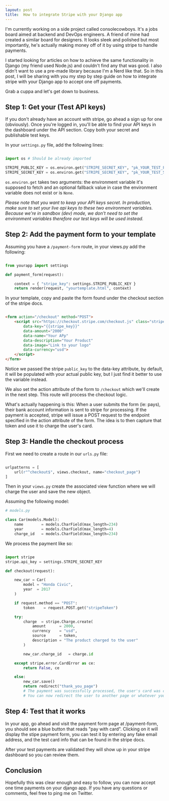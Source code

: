 ```yaml
---
layout: post
title:  How to integrate Stripe with your Django app
---
```


I'm currently working on a side project called consolecowboys. It's a jobs board
aimed at backend and DevOps engineers. A friend of mine had created a similar
board for designers. It looks sleek and polished but most importantly, he's
actually making money off of it by using stripe to handle payments.

I started looking for articles on how to achieve the same functionality in Django
(my friend used Node.js) and couldn't find any that was good. I also didn't want
to use a pre-made library because I'm a Nerd like that. So in this post, I will
be sharing with you my step by step guide on how to integrate stripe with your
Django app to accept one off payments.

Grab a cuppa and let's get down to business.

## Step 1: Get your (Test API keys)
If you don't already have an account with stripe, go ahead a sign up for one
(obviously). Once you're logged in, you'll be able to find your API keys in the
dashboard under the API section. Copy both your secret and publishable test
keys.

In your `settings.py` file, add the following lines:

```python

import os # Should be already imported

STRIPE_PUBLIC_KEY = os.environ.get("STRIPE_SECRET_KEY", "pk_YOUR_TEST_PUBLIC_KEY")
STRIPE_SECRET_KEY = os.environ.get("STRIPE_SECRET_KEY", "pk_YOUR_TEST_SECRET_KEY")

```
`os.environ.get` takes two arguments: the environment variable it's supposed to
fetch and an optional fallback value in case the environment variable does not
exist or is `None`.

*Please note that you want to keep your API keys secret. In production, make
sure to set your live api keys to these two environment variables.
Because we're in sandbox (dev) mode, we don't need to set the environment
variables therefore our test keys will be used instead.*

## Step 2: Add the payment form to your template

Assuming you have a `/payment-form` route, in your views.py add the following:

```python

from yourapp import settings

def payment_form(request):

    context = { "stripe_key": settings.STRIPE_PUBLIC_KEY }
    return render(request, "yourtemplate.html", context)

```

In your template, copy and paste the form found under the checkout section of
the stripe docs.

```html

<form action="/checkout" method="POST">
    <script src="https://checkout.stripe.com/checkout.js" class="stripe-button"
        data-key="{{stripe_key}}"
        data-amount="2000"
        data-name="Your APp"
        data-description="Your Product"
        data-image="Link to your logo"
        data-currency="usd">
    </script>
</form>

```

Notice we passed the stripe `public_key` to the data-key attribute, by default,
it will be populated with your actual public key, but I just find it better to
use the variable instead.

We also set the action attribute of the form to `/checkout` which we'll create
in the next step. This route will process the checkout logic.

What's actually happening is this: When a user submits the form (ie: pays), their
bank account information is sent to stripe for processing. If the payment is
accepted, stripe will issue a POST request to the endpoint specified in the
action attribute of the form.
The idea is to then capture that token and use it to charge the user's card.

## Step 3: Handle the checkout process

First we need to create a route in our `urls.py` file:

```python

urlpatterns = [
    url(r"^checkout$", views.checkout, name="checkout_page")
]

```

Then in your `views.py` create the associated view function where we will charge
the user and save the new object.

Assuming the following model:

```python
# models.py

class Car(models.Model):
    name        = models.CharField(max_length=234)
    year        = models.CharField(max_length=4)
    charge_id   = models.CharField(max_length=234)

```

We process the payment like so:

```python

import stripe
stripe.api_key = settings.STRIPE_SECRET_KEY

def checkout(request):

    new_car = Car(
        model = "Honda Civic",
        year  = 2017
    )

    if request.method == "POST":
        token    = request.POST.get("stripeToken")

    try:
        charge  = stripe.Charge.create(
            amount      = 2000,
            currency    = "usd",
            source      = token,
            description = "The product charged to the user"
        )

        new_car.charge_id   = charge.id

    except stripe.error.CardError as ce:
        return False, ce

    else:
        new_car.save()
        return redirect("thank_you_page")
        # The payment was successfully processed, the user's card was charged.
        # You can now redirect the user to another page or whatever you want

```

## Step 4: Test that it works

In your app, go ahead and visit the payment form page at /payment-form, you
should see a blue button that reads "pay with card".
Clicking on it will display the stipe payment form, you can test it by entering
any fake email address, and the test card info that can be found in the stripe
docs.

After your test payments are validated they will show up in your stripe
dashboard so you can review them.

## Conclusion

Hopefully this was clear enough and easy to follow, you can now accept one time
payments on your django app. If you have any questions or comments, feel free to
ping me on Twitter.

